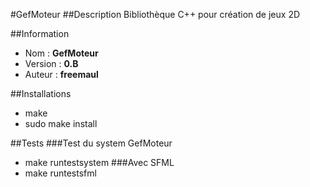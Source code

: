 #GefMoteur
##Description
Bibliothèque C++ pour création de jeux 2D

##Information
* Nom		: **GefMoteur**
* Version	: **0.B**
* Auteur	: **freemaul**

##Installations
* make
* sudo make install

##Tests
###Test du system GefMoteur
* make runtestsystem
###Avec SFML
* make runtestsfml

